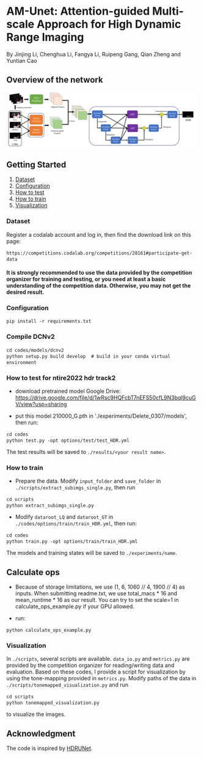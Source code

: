 # AM-Unet: Attention-guided Multi-scale Approach for High Dynamic Range Imaging
By Jinjing Li, Chenghua Li, Fangya Li, Ruipeng Gang, Qian Zheng and Yuntian Cao

## Overview of the network
<div align="center">
  <img src='./resources/network.png'>
</div>

## Getting Started

1. [Dataset](#dataset)
2. [Configuration](#configuration)
3. [How to test](#how-to-test)
4. [How to train](#how-to-train)
5. [Visualization](#visualization)

### Dataset
Register a codalab account and log in, then find the download link on this page:
```
https://competitions.codalab.org/competitions/28161#participate-get-data
```
#### It is strongly recommended to use the data provided by the competition organizer for training and testing, or you need at least a basic understanding of the competition data. Otherwise, you may not get the desired result.

### Configuration

```
pip install -r requirements.txt
```

### Compile DCNv2
```
cd codes/models/dcnv2
python setup.py build develop  # build in your conda virtual environment
```

### How to test for ntire2022 hdr track2
- download pretrained model
Google Drive: https://drive.google.com/file/d/1wRsc9HQFcbT7nEFS50cfL9N3bql9cuGV/view?usp=sharing

- put this model 210000_G.pth in './experiments/Delete_0307/models', then run: 

```
cd codes
python test.py -opt options/test/test_HDR.yml
```
The test results will be saved to `./results/<your result name>`.

### How to train

- Prepare the data. Modify `input_folder` and `save_folder` in `./scripts/extract_subimgs_single.py`, then run
```
cd scripts
python extract_subimgs_single.py
```

- Modify `dataroot_LQ` and `dataroot_GT` in `./codes/options/train/train_HDR.yml`, then run:

```
cd codes
python train.py -opt options/train/train_HDR.yml
```

The models and training states will be saved to `./experiments/name`.

## Calculate ops
- Because of storage limitations, we use (1, 6, 1060 // 4, 1900 // 4) as inputs. When submitting readme.txt, we use total_macs * 16 and mean_runtime * 16 as our result. You can try to set the scale=1 in calculate_ops_example.py if your GPU allowed.

- run: 
```
python calculate_ops_example.py
```

### Visualization

In `./scripts`, several scripts are available. `data_io.py` and `metrics.py` are provided by the competition organizer for reading/writing data and evaluation. Based on these codes, I provide a script for visualization by using the tone-mapping provided in `metrics.py`. Modify paths of the data in `./scripts/tonemapped_visualization.py` and run
```
cd scripts
python tonemapped_visualization.py
```
to visualize the images.

## Acknowledgment
The code is inspired by [HDRUNet](https://github.com/chxy95/HDRUNet).

